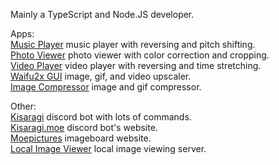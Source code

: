 Mainly a TypeScript and Node.JS developer.

Apps: \
[Music Player](https://github.com/Moebits/Music-Player) music player with reversing and pitch shifting. \
[Photo Viewer](https://github.com/Moebits/Photo-Viewer) photo viewer with color correction and cropping. \
[Video Player](https://github.com/Moebits/Video-Player) video player with reversing and time stretching. \
[Waifu2x GUI](https://github.com/Moebits/Waifu2x-GUI) image, gif, and video upscaler. \
[Image Compressor](https://github.com/Moebits/Image-Compressor) image and gif compressor.

Other: \
[Kisaragi](https://github.com/Moebits/Kisaragi) discord bot with lots of commands. \
[Kisaragi.moe](https://github.com/Moebits/Kisaragi.moe) discord bot's website. \
[Moepictures](https://github.com/Moebits/Moepictures.moe) imageboard website. \
[Local Image Viewer](https://github.com/Moebits/Local-Image-Viewer) local image viewing server.
